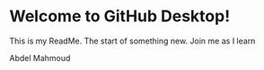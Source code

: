 # Welcome to GitHub Desktop!

This is my ReadMe. The start of something new. Join me as I learn


Abdel Mahmoud

